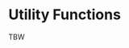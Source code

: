 # Utility Functions
TBW
<!-- ```@docs
WeightedEnsemble.update_bin_weights!
WeightedEnsemble.Points_to_Bins
WeightedEnsemble.Voronoi_to_Bins
WeightedEnsemble.Voronoi_bin_id
WeightedEnsemble.setup_Voronoi_bins
WeightedEnsemble.Dirac_to_Ensemble
WeightedEnsemble.trivial_analysis!
``` -->